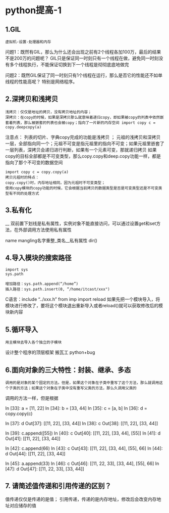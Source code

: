 # python提高-1

## 1.GIL
    虚拟机-设置-处理器和内存

问题1：既然有GIL，那么为什么还会出现之前有2个线程各加100万，最后的结果不是200万的问题呢？
    GIL只是保证同一时刻只有一个线程在做，避免同一时刻没有多个线程执行，不能保证切换到下一个线程是彻彻底底地做完

问题2：既然GIL保证了同一时刻只有1个线程在运行，那么是否它的性能还不如单线程的性能高呢？
    特别是网络程序。

## 2.深拷贝和浅拷贝
    浅拷贝：仅仅是地址的拷贝，没有拷贝地址的内容；
    深拷贝：在copy的时候，如果是深拷贝那么就意味着递归copy，即如果被copy的列表中依然嵌套着列表，那么被嵌套的列表也会被copy；指向了一片新的内存空间 import copy c = copy.deepcopy(a)

注意点：
    列表的切片、字典copy完成的功能是浅拷贝 ；
    元祖的浅拷贝和深拷贝一层，全部指向同一个；元祖不可变是指元祖里的指向不可变；如果元祖里嵌套了一层列表，深拷贝会递归进行判断，如果有一个元素可变，那就递归拷贝
    如果copy的目标全部都是不可变类型，那么copy.copy和deep.copy功能一样，都是指向了那个不可变的数据空间
    
    import copy c = copy.copy(a)
    拷贝元祖时的特点：
    copy.copy()时，内存地址相同，因为元祖时不可变类型；
    使用copy模块的copy功能的时候，它会根据当前拷贝的数据类型是否是可变类型还是不可变类型有不同的处理方式

## 3.私有化
   __ 双前置下划线是私有属性，实例对象不能直接访问，可以通过设置get和set方法，在外部调用方法使用私有属性

name mangling名字重整_类名__私有属性
dir()

## 4.导入模块的搜索路径
    import sys
    sys.path

    增加路径：sys.path.append(“/home”)
    插入路径：sys.path.insert(0, “/home/itcast/xxx")

C语言：include “../xxx.h”
    from imp import reload 
    如果先把一个模块导入，将模块进行修改了，要将这个模块退出重新导入或者reload()就可以获取修改后的模块新内容

## 5.循环导入
    用主模块去导入各个独立的子模块
    
设计整个程序的顶层框架
搬瓦工 python+bug

## 6.面向对象的三大特性：封装、继承、多态
    调用的是对象的某个固定的方法。但是，如果这个对象在子类中重写了这个方法，那么就调用这个子类的方法；如果这个对象在子类中没有重写父类的方法，那么久调用父类的
调用的方法一样，但是根据

In [33]: a = [11, 22]
In [34]: b = [33, 44]
In [35]: c = [a, b]
In [36]: d = copy.copy(c)

In [37]: d
Out[37]: [[11, 22], [33, 44]]
In [38]: c
Out[38]: [[11, 22], [33, 44]]

In [39]: c.append([55])
In [40]: c
Out[40]: [[11, 22], [33, 44], [55]]
In [41]: d
Out[41]: [[11, 22], [33, 44]]

In [42]: c.append(66)
In [43]: c
Out[43]: [[11, 22], [33, 44], [55], 66]
In [44]: d
Out[44]: [[11, 22], [33, 44]]

In [45]: a.append(33)
In [46]: c
Out[46]: [[11, 22, 33], [33, 44], [55], 66]
In [47]: d
Out[47]: [[11, 22, 33], [33, 44]]

## 7. 请简述值传递和引用传递的区别？
值传递仅仅是传递的是值；
引用传递，传递的是内存地址，修改后会改变内存地址对应储存的值